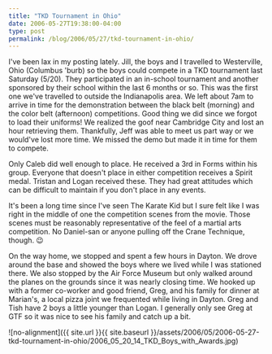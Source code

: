 ```yaml
---
title: "TKD Tournament in Ohio"
date: 2006-05-27T19:38:00-04:00
type: post
permalink: /blog/2006/05/27/tkd-tournament-in-ohio/
---
```

I've been lax in my posting lately. Jill, the boys and I travelled to Westerville, Ohio (Columbus 'burb) so the boys could compete in a TKD tournament last Saturday (5/20). They participated in an in-school tournament and another sponsored by their school within the last 6 months or so. This was the first one we've travelled to outside the Indianapolis area. We left about 7am to arrive in time for the demonstration between the black belt (morning) and the color belt (afternoon) competitions. Good thing we did since we forgot to load their uniforms! We realized the goof near Cambridge City and lost an hour retrieving them. Thankfully, Jeff was able to meet us part way or we would've lost more time. We missed the demo but made it in time for them to compete.

Only Caleb did well enough to place. He received a 3rd in Forms within his group. Everyone that doesn't place in either competition receives a Spirit medal. Tristan and Logan received these. They had great attitudes which can be difficult to maintain if you don't place in any events.

It's been a long time since I've seen The Karate Kid but I sure felt like I was right in the middle of one the competition scenes from the movie. Those scenes must be reasonably representative of the feel of a martial arts competition. No Daniel-san or anyone pulling off the Crane Technique, though. 😉

On the way home, we stopped and spent a few hours in Dayton. We drove around the base and showed the boys where we lived while I was stationed there. We also stopped by the Air Force Museum but only walked around the planes on the grounds since it was nearly closing time. We hooked up with a former co-worker and good friend, Greg, and his family for dinner at Marian's, a local pizza joint we frequented while living in Dayton. Greg and Tish have 2 boys a little younger than Logan. I generally only see Greg at GTF so it was nice to see his family and catch up a bit.

![no-alignment]({{ site.url }}{{ site.baseurl }}/assets/2006/05/2006-05-27-tkd-tournament-in-ohio/2006_05_20_14_TKD_Boys_with_Awards.jpg)
